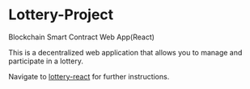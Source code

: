 # Lottery-Project
Blockchain Smart Contract Web App(React)

This is a decentralized web application that allows you to manage and participate in a lottery.

Navigate to [lottery-react](https://github.com/gottabpro/Lottery-Project/tree/main/lottery-react) for further instructions.
